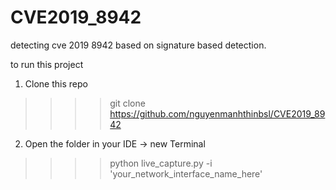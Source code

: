 # CVE2019_8942
detecting cve 2019 8942 based on signature based detection.

to run this project

1. Clone  this  repo
> >>> git clone https://github.com/nguyenmanhthinbsl/CVE2019_8942
2. Open the folder in your IDE -> new Terminal
>  >>> python live_capture.py -i 'your_network_interface_name_here'
